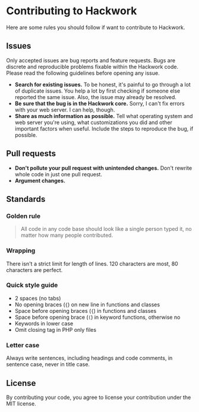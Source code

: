 # Contributing to Hackwork

Here are some rules you should follow if want to contribute to Hackwork.

## Issues

Only accepted issues are bug reports and feature requests. Bugs are discrete
and reproducible problems fixable within the Hackwork code. Please read the
following guidelines before opening any issue.

* **Search for existing issues.** To be honest, it's painful to go through a
lot of duplicate issues. You help a lot by first checking if someone else
reported the same issue. Also, the issue may already be resolved.
* **Be sure that the bug is in the Hackwork core.** Sorry, I can't fix errors
with your web server. I can help, though.
* **Share as much information as possible.** Tell what operating system and
web server you're using, what customizations you did and other important
factors when useful. Include the steps to reproduce the bug, if possible.

## Pull requests

* **Don't pollute your pull request with unintended changes.** Don't rewrite
whole code in just one pull request.
* **Argument changes.**

## Standards

### Golden rule

> All code in any code base should look like a single person typed it, no
matter how many people contributed.

### Wrapping

There isn't a strict limit for length of lines. 120 characters are most, 80
characters are perfect.

### Quick style guide

* 2 spaces (no tabs)
* No opening braces (`{`) on new line in functions and classes
* Space before opening braces (`{`) in functions and classes
* Space before opening brace (`(`) in keyword functions, otherwise no
* Keywords in lower case
* Omit closing tag in PHP only files

### Letter case

Always write sentences, including headings and code comments, in sentence case,
never in title case.

## License

By contributing your code, you agree to license your contribution under the MIT
license.